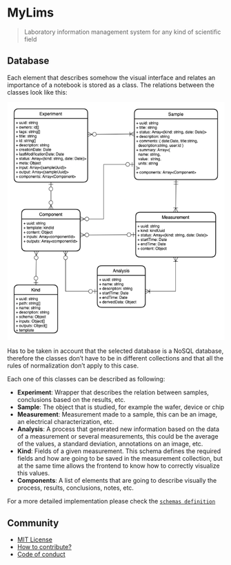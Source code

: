 # MyLims

> Laboratory information management system for any kind of scientific field

## Database

Each element that describes somehow the visual interface and relates an
importance of a notebook is stored as a class. The relations between the classes
look like this:

[![Database proposal][db_proposal]][db_proposal]

Has to be taken in account that the selected database is a NoSQL database,
therefore the classes don’t have to be in different collections and that all the
rules of normalization don’t apply to this case.

Each one of this classes can be described as following:

- **Experiment**: Wrapper that describes the relation between samples,
  conclusions based on the results, etc.
- **Sample**: The object that is studied, for example the wafer, device or chip
- **Measurement**: Measurement made to a sample, this can be an image, an
  electrical characterization, etc.
- **Analysis**: A process that generated new information based on the data of a
  measurement or several measurements, this could be the average of the values,
  a standard deviation, annotations on an image, etc.
- **Kind**: Fields of a given measurement. This schema defines the required
  fields and how are going to be saved in the measurement collection, but at the
  same time allows the frontend to know how to correctly visualize this values.
- **Components**: A list of elements that are going to describe visually the
  process, results, conclusions, notes, etc.

For a more detailed implementation please check the [`schemas definition`](./schemas)

## Community

- [MIT License](.LICENSE)
- [How to contribute?](CONTRIBUTING.md)
- [Code of conduct](CODE_OF_CONDUCT.md)

[db_proposal]: ./docs/db_proposal.png
